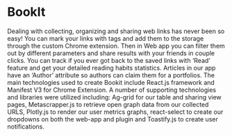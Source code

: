 # BookIt

Dealing with collecting, organizing and sharing web links has never been so easy!
You can mark your links with tags and add them to the storage through the custom Chrome extension. Then in Web app you can filter them out by different parameters and share results with your friends in couple clicks. You can track if you ever got back to the saved links with ‘Read’ feature and get your detailed reading habits statistics. Articles in our app have an ‘Author’ attribute so authors can claim them for a portfolios.
The main technologies used to create Bookit include React.js framework and Manifest V3 for Chrome Extension. A number of supporting technologies and libraries were utilized including: Ag-grid for our table and sharing view pages, Metascrapper.js to retrieve open graph data from our collected URLS, Plotly.js to render our user metrics graphs, react-select to create our dropdowns on both the web-app and plugin and Toastify.js to create user notifications.
